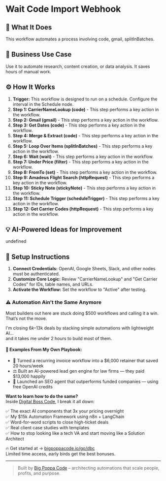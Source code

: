 # Wait Code Import Webhook

## 🚀 What It Does
This workflow automates a process involving code, gmail, splitInBatches.

## 💼 Business Use Case
Use it to automate research, content creation, or data analysis. It saves hours of manual work.

## ⚙️ How It Works
1.  **Trigger:** This workflow is designed to run on a schedule. Configure the interval in the Schedule node.
2. **Step 1: CarrierNameLookup (code)** - This step performs a key action in the workflow.
3. **Step 2: Gmail (gmail)** - This step performs a key action in the workflow.
4. **Step 3: Get Dates (code)** - This step performs a key action in the workflow.
5. **Step 4: Merge & Extract (code)** - This step performs a key action in the workflow.
6. **Step 5: Loop Over Items (splitInBatches)** - This step performs a key action in the workflow.
7. **Step 6: Wait (wait)** - This step performs a key action in the workflow.
8. **Step 7: Under Price (filter)** - This step performs a key action in the workflow.
9. **Step 8: FromTo (set)** - This step performs a key action in the workflow.
10. **Step 9: Amadeus Flight Search (httpRequest)** - This step performs a key action in the workflow.
11. **Step 10: Sticky Note (stickyNote)** - This step performs a key action in the workflow.
12. **Step 11: Schedule Trigger (scheduleTrigger)** - This step performs a key action in the workflow.
13. **Step 12: Get Carrier Codes (httpRequest)** - This step performs a key action in the workflow.

## 💡 AI-Powered Ideas for Improvement
undefined

## 🔧 Setup Instructions
1. **Connect Credentials:** OpenAI, Google Sheets, Slack, and other nodes must be authenticated.
2. **Customize Core Logic:** Review "CarrierNameLookup" and "Get Carrier Codes" for IDs, table names, and URLs.
3. **Activate the Workflow:** Set the workflow to "Active" after testing.

### ⚠️ Automation Ain’t the Same Anymore

Most builders out here are stuck doing $500 workflows and calling it a win.  
That’s not the move.  

I'm closing $6k–$13k deals by stacking simple automations with lightweight AI...  
and it takes me under 2 hours to build most of them.

#### 🧠 Examples From My Own Playbook:
- 🔁 Turned a recurring invoice workflow into a $6,000 retainer that saved 20 hours/week  
- ⚖️ Built an AI-powered lead gen engine for law firms — they paid $13,000 happily  
- 🚀 Launched an SEO agent that outperforms funded companies — using free OpenAI credits  

**Want to learn how to do the same?**  
Inside [Digital Boss Code](https://bigpoppacode.io/go/dbc), I break it all down:

✅ The exact AI components that 3x your pricing overnight  
✅ My $15k Automation Framework using n8n + LangChain  
✅ Word-for-word scripts to close high-ticket deals  
✅ Real client case studies with templates  
✅ How to stop looking like a tech VA and start moving like a Solution Architect  

🔥 Get started at → [bigpoppacode.io/go/dbc](https://bigpoppacode.io/go/dbc)  
Limited time access, early birds get the best bonuses.

---
> Built by [Big Poppa Code](https://bigpoppacode.io) – architecting automations that scale people, profits, and purpose.
